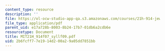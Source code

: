 ```yaml
---
content_type: resource
description: ''
file: https://ol-ocw-studio-app-qa.s3.amazonaws.com/courses/21h-914-jewish-history-from-biblical-to-modern-times-fall-2007/2b6fcff77e1914d200a29a05dd7851bb_MIT21H_914f07_syllf09.pdf
file_type: application/pdf
parent_uid: e17a728b-8003-8b24-17b7-01db6a2cdb6e
resourcetype: Document
title: MIT21H_914f07_syllf09.pdf
uid: 2b6fcff7-7e19-14d2-00a2-9a05dd7851bb
---
```

